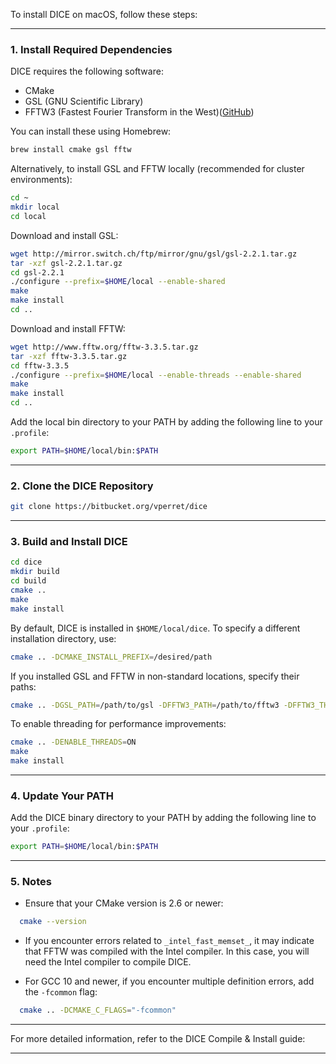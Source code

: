 To install DICE on macOS, follow these steps:

---

### 1. Install Required Dependencies

DICE requires the following software:

* CMake
* GSL (GNU Scientific Library)
* FFTW3 (Fastest Fourier Transform in the West)([GitHub][1])

You can install these using Homebrew:

```bash
brew install cmake gsl fftw
```

Alternatively, to install GSL and FFTW locally (recommended for cluster environments):

```bash
cd ~
mkdir local
cd local
```

Download and install GSL:

```bash
wget http://mirror.switch.ch/ftp/mirror/gnu/gsl/gsl-2.2.1.tar.gz
tar -xzf gsl-2.2.1.tar.gz
cd gsl-2.2.1
./configure --prefix=$HOME/local --enable-shared
make
make install
cd ..
```

Download and install FFTW:

```bash
wget http://www.fftw.org/fftw-3.3.5.tar.gz
tar -xzf fftw-3.3.5.tar.gz
cd fftw-3.3.5
./configure --prefix=$HOME/local --enable-threads --enable-shared
make
make install
cd ..
```

Add the local bin directory to your PATH by adding the following line to your `.profile`:

```bash
export PATH=$HOME/local/bin:$PATH
```

---

### 2. Clone the DICE Repository

```bash
git clone https://bitbucket.org/vperret/dice
```

---

### 3. Build and Install DICE

```bash
cd dice
mkdir build
cd build
cmake ..
make
make install
```

By default, DICE is installed in `$HOME/local/dice`. To specify a different installation directory, use:

```bash
cmake .. -DCMAKE_INSTALL_PREFIX=/desired/path
```

If you installed GSL and FFTW in non-standard locations, specify their paths:

```bash
cmake .. -DGSL_PATH=/path/to/gsl -DFFTW3_PATH=/path/to/fftw3 -DFFTW3_THREADS_PATH=/path/to/fftw3_threads
```

To enable threading for performance improvements:

```bash
cmake .. -DENABLE_THREADS=ON
make
make install
```

---

### 4. Update Your PATH

Add the DICE binary directory to your PATH by adding the following line to your `.profile`:

```bash
export PATH=$HOME/local/bin:$PATH
```

---

### 5. Notes

* Ensure that your CMake version is 2.6 or newer:

```bash
  cmake --version
```

* If you encounter errors related to `_intel_fast_memset_`, it may indicate that FFTW was compiled with the Intel compiler. In this case, you will need the Intel compiler to compile DICE.

* For GCC 10 and newer, if you encounter multiple definition errors, add the `-fcommon` flag:

```bash
  cmake .. -DCMAKE_C_FLAGS="-fcommon"
```

---

For more detailed information, refer to the DICE Compile & Install guide:&#x20;

---

[1]: https://github.com/perretv/dice?utm_source=chatgpt.com "perretv/dice - GitHub"
